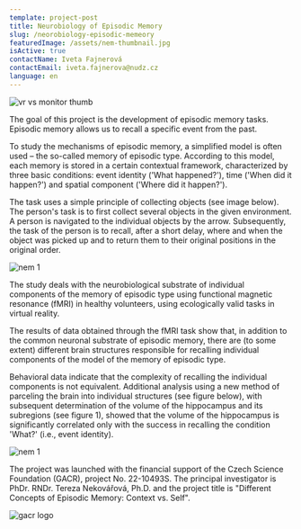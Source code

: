 ```yaml
---
template: project-post
title: Neurobiology of Episodic Memory
slug: /neorobiology-episodic-memeory
featuredImage: /assets/nem-thumbnail.jpg
isActive: true
contactName: Iveta Fajnerová
contactEmail: iveta.fajnerova@nudz.cz
language: en
---
```


![vr vs monitor thumb](/nem-thumbnail.jpg)

The goal of this project is the development of episodic memory tasks. Episodic memory allows us to recall a specific event from the past.

To study the mechanisms of episodic memory, a simplified model is often used – the so-called memory of episodic type. According to this model, each memory is stored in a certain contextual framework, characterized by three basic conditions: event identity ('What happened?'), time ('When did it happen?') and spatial component ('Where did it happen?').

The task uses a simple principle of collecting objects (see image below). The person's task is to first collect several objects in the given environment. A person is navigated to the individual objects by the arrow. Subsequently, the task of the person is to recall, after a short delay, where and when the object was picked up and to return them to their original positions in the original order.

![nem 1](/nem_01.png)

The study deals with the neurobiological substrate of individual components of the memory of episodic type using functional magnetic resonance (fMRI) in healthy volunteers, using ecologically valid tasks in virtual reality.

The results of data obtained through the fMRI task show that, in addition to the common neuronal substrate of episodic memory, there are (to some extent) different brain structures responsible for recalling individual components of the model of the memory of episodic type.

Behavioral data indicate that the complexity of recalling the individual components is not equivalent. Additional analysis using a new method of parceling the brain into individual structures (see figure below), with subsequent determination of the volume of the hippocampus and its subregions (see figure 1), showed that the volume of the hippocampus is significantly correlated only with the success in recalling the condition 'What?' (i.e., event identity).

![nem 1](/nem_02.png)

The project was launched with the financial support of the Czech Science Foundation (GACR), project No. 22-10493S. The principal investigator is PhDr. RNDr. Tereza Nekovářová, Ph.D. and the project title is "Different Concepts of Episodic Memory: Context vs. Self".

![gacr logo](/logo-gacr.png)